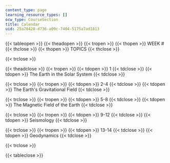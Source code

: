 ```yaml
---
content_type: page
learning_resource_types: []
ocw_type: CourseSection
title: Calendar
uid: 25a78420-d736-a09c-7404-5175a7ad1813
---
```


{{< tableopen >}}
{{< theadopen >}}
{{< tropen >}}
{{< thopen >}}
WEEK #
{{< thclose >}}
{{< thopen >}}
TOPICS
{{< thclose >}}

{{< trclose >}}

{{< theadclose >}}
{{< tropen >}}
{{< tdopen >}}
1
{{< tdclose >}}
{{< tdopen >}}
The Earth in the Solar System
{{< tdclose >}}

{{< trclose >}}
{{< tropen >}}
{{< tdopen >}}
2-4
{{< tdclose >}}
{{< tdopen >}}
The Earth's Gravitational Field
{{< tdclose >}}

{{< trclose >}}
{{< tropen >}}
{{< tdopen >}}
5-8
{{< tdclose >}}
{{< tdopen >}}
The Magnetic Field of the Earth
{{< tdclose >}}

{{< trclose >}}
{{< tropen >}}
{{< tdopen >}}
9-12
{{< tdclose >}}
{{< tdopen >}}
Seismology
{{< tdclose >}}

{{< trclose >}}
{{< tropen >}}
{{< tdopen >}}
13-14
{{< tdclose >}}
{{< tdopen >}}
Geodynamics
{{< tdclose >}}

{{< trclose >}}

{{< tableclose >}}